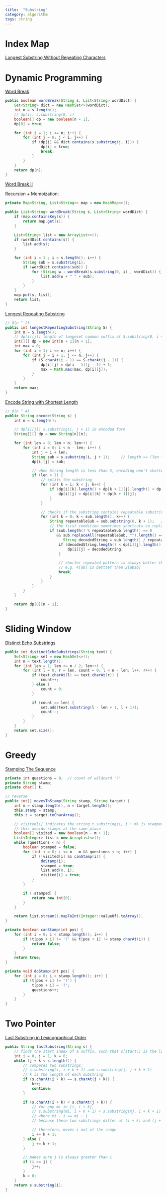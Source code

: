 ```yaml
---
title:  "Substring"
category: algorithm
tags: string
---
```

# Index Map

[Longest Substring Without Repeating Characters][longest-substring-without-repeating-characters]

# Dynamic Programming

[Word Break][word-break]

```java
public boolean wordBreak(String s, List<String> wordDict) {
    Set<String> dict = new HashSet<>(wordDict);
    int n = s.length();
    // dp[i]: s.substring(0, i)
    boolean[] dp = new boolean[n + 1];
    dp[0] = true;

    for (int i = 1; i <= n; i++) {
        for (int j = 0; j < i; j++) {
            if (dp[j] && dict.contains(s.substring(j, i))) {
                dp[i] = true;
                break;
            }
        }
    }
    return dp[n];
}
```

[Word Break II][word-break-ii]

Recursion + Memoization:

```java
private Map<String, List<String>> map = new HashMap<>();

public List<String> wordBreak(String s, List<String> wordDict) {
    if (map.containsKey(s)) {
        return map.get(s);
    }

    List<String> list = new ArrayList<>();
    if (wordDict.contains(s)) {
        list.add(s);
    }

    for (int i = 1 ; i < s.length(); i++) {
        String sub = s.substring(i);
        if (wordDict.contains(sub)) {
            for (String w : wordBreak(s.substring(0, i) , wordDict)) {
                list.add(w + " " + sub);
            }
        }
    }
    map.put(s, list);
    return list;
}
```

[Longest Repeating Substring][longest-repeating-substring]

```java
// O(n ^ 2)
public int longestRepeatingSubstring(String S) {
    int n = S.length();
    // dp[i][j]: length of longeset common suffix of S.substring(0, i + 1) and S.substring(0, j + 1)
    int[][] dp = new int[n + 1][n + 1];
    int max = 0;
    for (int i = 1; i <= n; i++) {
        for (int j = i + 1; j <= n; j++) {
            if (S.charAt(i - 1) == S.charAt(j - 1)) {
                dp[i][j] = dp[i - 1][j - 1] + 1;
                max = Math.max(max, dp[i][j]);
            }
        }
    }
    return max;
}
```

[Encode String with Shortest Length][encode-string-with-shortest-length]

```java
// O(n ^ 4)
public String encode(String s) {
    int n = s.length();

    // dp[i][j]: s.substring(i, j + 1) in encoded form
    String[][] dp = new String[n][n];

    for (int len = 0; len < n; len++) {
        for (int i = 0; i < n - len; i++) {
            int j = i + len;
            String sub = s.substring(i, j + 1);     // length == (len + 1)
            dp[i][j] = sub;

            // when String length is less than 5, encoding won't shorten it
            if (len > 3) {
                // splits the substring
                for (int k = i; k < j; k++) {
                    if (dp[i][k].length() + dp[k + 1][j].length() < dp[i][j].length()) {
                        dp[i][j] = dp[i][k] + dp[k + 1][j];
                    }
                }

                // checks if the substring contains repeatable substrings
                for (int k = 0; k < sub.length(); k++) {
                    String repeatableSub = sub.substring(0, k + 1);   // length == k + 1
                    // the first condition sometimes shortcuts so replaceAll is not called in every iteration
                    if (sub.length() % repeatableSub.length() == 0 
                       && sub.replaceAll(repeatableSub, "").length() == 0) {
                          String decodedString = sub.length() / repeatableSub.length() + "[" + dp[i][i + k] + "]";
                        if (decodedString.length() < dp[i][j].length()) {
                            dp[i][j] = decodedString;
                        }

                        // shorter repeated pattern is always better than longer one
                        // e.g. 4[ab] is bettter than 2[abab]
                        break;
                    }
                }
            }
        }
    }

    return dp[0][n - 1];
}
```

# Sliding Window

[Distinct Echo Substrings][distinct-echo-substrings]

```java
public int distinctEchoSubstrings(String text) {
    Set<String> set = new HashSet<>();
    int n = text.length();
    for (int len = 1; len <= n / 2; len++) {
        for (int l = 0, r = len, count = 0; l < n - len; l++, r++) {
            if (text.charAt(l) == text.charAt(r)) {
                count++;
            } else {
                count = 0;
            }

            if (count == len) {
                set.add(text.substring(l - len + 1, l + 1));
                count--;
            }
        }
    }
    return set.size();
}
```

# Greedy

[Stamping The Sequence][stamping-the-sequence]

```java
private int questions = 0;  // count of wildcard '?'
private String stamp;
private char[] t;

// reverse
public int[] movesToStamp(String stamp, String target) {
    int m = stamp.length(), n = target.length();
    this.stamp = stamp;
    this.t = target.toCharArray();

    // visited[i] indicates the string t.substring(i, i + m) is stamped or not
    // this avoids stamps at the same place
    boolean[] visited = new boolean[n - m + 1];
    List<Integer> list = new ArrayList<>();
    while (questions < n) {
        boolean stamped = false;
        for (int i = 0; i <= n - m && questions < n; i++) {
            if (!visited[i] && canStamp(i)) {
                doStamp(i);
                stamped = true;
                list.add(0, i);
                visited[i] = true;
            }
        }

        if (!stamped) {
            return new int[0];
        }
    }

    return list.stream().mapToInt(Integer::valueOf).toArray();
}

private boolean canStamp(int pos) {
    for (int i = 0; i < stamp.length(); i++) {
        if (t[pos + i] != '?' && t[pos + i] != stamp.charAt(i)) {
            return false;
        }
    }
    return true;
}

private void doStamp(int pos) {
    for (int i = 0; i < stamp.length(); i++) {
        if (t[pos + i] != '?') {
            t[pos + i] = '?';
            questions++;
        }
    }
}
```

# Two Pointer

[Last Substring in Lexicographical Order][last-substring-in-lexicographical-order]

```java
public String lastSubstring(String s) {
    // finds the start index of a suffix, such that s[start:] is the largest substring
    int i = 0, j = 1, k = 0;
    while (j + k < s.length()) {
        // compares two substrings:
        // s.substring(i, i + k + 1) and s.substring(j, j + k + 1)
        // k is the length of each substring
        if (s.charAt(i + k) == s.charAt(j + k)) {
            k++;
            continue;
        }

        if (s.charAt(i + k) < s.charAt(j + k)) {
            // for any mi in [i, i + k],
            // s.substring(mi, i + k + 1) < s.substring(mj, i + k + 1)
            // where mi - i == mj - j
            // because these two substrings differ at (i + k) and (j + k) only

            // therefore, moves i out of the range
            i += k + 1;
        } else {
            j += k + 1;
        }

        // makes sure j is always greater than i
        if (i == j) {
            j++;
        }
        k = 0;
    }
    return s.substring(i);
}
```

[distinct-echo-substrings]: https://leetcode.com/problems/distinct-echo-substrings/
[encode-string-with-shortest-length]: https://leetcode.com/problems/encode-string-with-shortest-length/
[find-all-good-strings]: https://leetcode.com/problems/find-all-good-strings/
[last-substring-in-lexicographical-order]: https://leetcode.com/problems/last-substring-in-lexicographical-order/
[longest-repeating-substring]: https://leetcode.com/problems/longest-repeating-substring/
[longest-substring-without-repeating-characters]: https://leetcode.com/problems/longest-substring-without-repeating-characters/
[stamping-the-sequence]: https://leetcode.com/problems/stamping-the-sequence/
[word-break]: https://leetcode.com/problems/word-break/
[word-break-ii]: https://leetcode.com/problems/word-break-ii/
